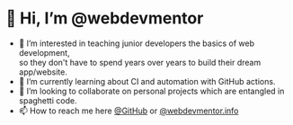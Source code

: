 # 👋 Hi, I’m @webdevmentor
- 👀 I’m interested in teaching junior developers the basics of web development, <br>
  so they don't have to spend years over years to build their dream app/website.
- 🌱 I’m currently learning about CI and automation with GitHub actions.
- 💞️ I’m looking to collaborate on personal projects which are entangled in spaghetti code.
- 📫 How to reach me here [@GitHub](https://github.com/webdevmentor) or [@webdevmentor.info](https://webdevmentor.info)

<!---
webdevmentor/webdevmentor is a ✨ special ✨ repository because its `README.md` (this file) appears on your GitHub profile.
You can click the Preview link to take a look at your changes.
--->

